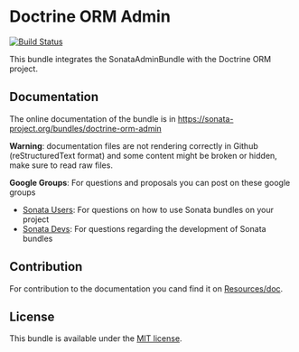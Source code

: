 Doctrine ORM Admin
==================

[![Build Status](https://secure.travis-ci.org/sonata-project/SonataDoctrineORMAdminBundle.png?branch=master)](http://travis-ci.org/sonata-project/SonataDoctrineORMAdminBundle)

This bundle integrates the SonataAdminBundle with the Doctrine ORM project.

Documentation
-------------

The online documentation of the bundle is in https://sonata-project.org/bundles/doctrine-orm-admin

**Warning**: documentation files are not rendering correctly in Github (reStructuredText format)
and some content might be broken or hidden, make sure to read raw files.

**Google Groups**: For questions and proposals you can post on these google groups

* [Sonata Users](https://groups.google.com/group/sonata-users): For questions on how to use Sonata bundles on your project
* [Sonata Devs](https://groups.google.com/group/sonata-devs): For questions regarding the development of Sonata bundles

Contribution
------------

For contribution to the documentation you cand find it on [Resources/doc](https://github.com/sonata-project/SonataDoctrineORMAdminBundle/tree/master/Resources/doc).

License
-------

This bundle is available under the [MIT license](Resources/meta/LICENSE).
